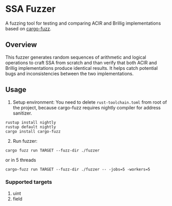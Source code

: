 # SSA Fuzzer

A fuzzing tool for testing and comparing ACIR and Brillig implementations based on [cargo-fuzz](https://github.com/rust-fuzz/cargo-fuzz).

## Overview

This fuzzer generates random sequences of arithmetic and logical operations to craft SSA from scratch and than verify that both ACIR and Brillig implementations produce identical results. It helps catch potential bugs and inconsistencies between the two implementations.


## Usage

1. Setup environment:
You need to delete `rust-toolchain.toml` from root of the project, because cargo-fuzz requires nightly compiler for address sanitizer.
```
rustup install nightly
rustup default nightly
cargo install cargo-fuzz
```

2. Run fuzzer:
```
cargo fuzz run TARGET --fuzz-dir ./fuzzer
```

or in 5 threads
```
cargo-fuzz run TARGET --fuzz-dir ./fuzzer -- -jobs=5 -workers=5
```

### Supported targets

1. uint
2. field